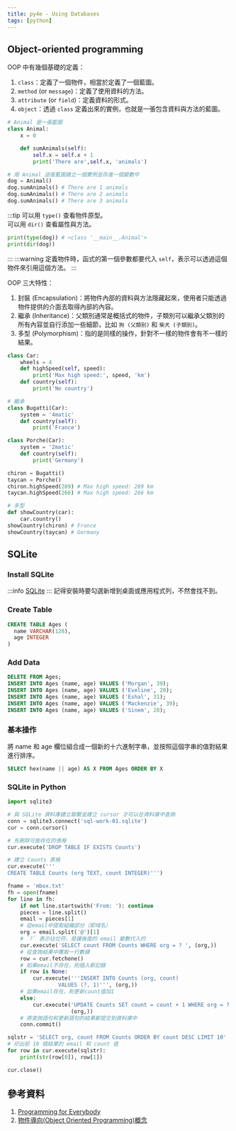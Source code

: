 ```yaml
---
title: py4e - Using Databases
tags: [python]
---
```

## Object-oriented programming
OOP 中有幾個基礎的定義：  
1. `class`：定義了一個物件，相當於定義了一個藍圖。
2. `method` (or `message`)：定義了使用資料的方法。
3. `attribute` (or `field`)：定義資料的形式。
4. `object`：透過 `class` 定義出來的實例，也就是一張包含資料與方法的藍圖。

```py title='Simple OOP example'
# Animal 是一張藍圖
class Animal:
    x = 0

    def sumAnimals(self):
        self.x = self.x + 1
        print('There are',self.x, 'animals')

# 用 Animal 這張藍圖建立一個實例並存進一個變數中
dog = Animal()
dog.sumAnimals() # There are 1 animals
dog.sumAnimals() # There are 2 animals
dog.sumAnimals() # There are 3 animals
```
:::tip
可以用 `type()` 查看物件原型。  
可以用 `dir()` 查看屬性與方法。
```py
print(type(dog)) # <class '__main__.Animal'>
print(dir(dog))
```
:::
:::warning
定義物件時，函式的第一個參數都要代入 `self`，表示可以透過這個物件來引用這個方法。
:::

OOP 三大特性：
1. 封裝 (Encapsulation)：將物件內部的資料與方法隱藏起來，使用者只能透過物件提供的介面去取得內部的內容。
2. 繼承 (Inheritance)：父類別通常是概括式的物件，子類別可以繼承父類別的所有內容並自行添加一些細節，比如 `狗 (父類別)` 和 `柴犬 (子類別)`。
3. 多型 (Polymorphism)：指的是同樣的操作，針對不一樣的物件會有不一樣的結果。

```py
class Car:
    wheels = 4
    def highSpeed(self, speed):
        print('Max high speed:', speed, 'km')
    def country(self):
        print('No country')

# 繼承
class Bugatti(Car):
    system = '4matic'
    def country(self):
        print('France')

class Porche(Car):
    system = '2matic'
    def country(self):
        print('Germany')

chiron = Bugatti()
taycan = Porche()
chiron.highSpeed(289) # Max high speed: 289 km
taycan.highSpeed(266) # Max high speed: 266 km

# 多型
def showCountry(car):
    car.country()
showCountry(chiron) # France
showCountry(taycan) # Germany
```

## SQLite
### Install SQLite
:::info
[SQLite](https://sqlitebrowser.org/dl/)
:::
記得安裝時要勾選新增到桌面或應用程式列，不然會找不到。

### Create Table
```sql
CREATE TABLE Ages ( 
  name VARCHAR(128), 
  age INTEGER
)
```

### Add Data
```sql
DELETE FROM Ages;
INSERT INTO Ages (name, age) VALUES ('Morgan', 39);
INSERT INTO Ages (name, age) VALUES ('Eveline', 20);
INSERT INTO Ages (name, age) VALUES ('Eshal', 31);
INSERT INTO Ages (name, age) VALUES ('Mackenzie', 39);
INSERT INTO Ages (name, age) VALUES ('Sinem', 28);
```

### 基本操作
將 name 和 age 欄位組合成一個新的十六進制字串，並按照這個字串的值對結果進行排序。
```sql
SELECT hex(name || age) AS X FROM Ages ORDER BY X
```

### SQLite in Python
```py
import sqlite3

# 與 SQLite 資料庫建立聯繫並建立 cursor 才可以在資料庫中查詢
conn = sqlite3.connect('sql-work-01.sqlite')
cur = conn.cursor()

# 先刪除可能存在的表格
cur.execute('DROP TABLE IF EXISTS Counts')

# 建立 Counts 表格
cur.execute('''
CREATE TABLE Counts (org TEXT, count INTEGER)''')

fname = 'mbox.txt'
fh = open(fname)
for line in fh:
    if not line.startswith('From: '): continue
    pieces = line.split()
    email = pieces[1]
    # 從email中提取組織部分（即域名）
    org = email.split('@')[1]
    # `?` 表示佔位符，是讓後面的 email 變數代入的
    cur.execute('SELECT count FROM Counts WHERE org = ? ', (org,))
    # 從查詢結果中獲取一行數據
    row = cur.fetchone()
    # 如果email不存在，則插入新記錄
    if row is None:
        cur.execute('''INSERT INTO Counts (org, count)
                VALUES (?, 1)''', (org,))
    # 如果email存在，則更新count值加1
    else:
        cur.execute('UPDATE Counts SET count = count + 1 WHERE org = ?',
                    (org,))
    # 將查詢語句和更新語句的結果都提交到資料庫中
    conn.commit()

sqlstr = 'SELECT org, count FROM Counts ORDER BY count DESC LIMIT 10'
# 印出前 10 個結果的 email 和 count 值
for row in cur.execute(sqlstr):
    print(str(row[0]), row[1])

cur.close()
```

## 參考資料
1. [Programming for Everybody](https://www.coursera.org/specializations/python)
2. [物件導向(Object Oriented Programming)概念](https://totoroliu.medium.com/%E7%89%A9%E4%BB%B6%E5%B0%8E%E5%90%91-object-oriented-programming-%E6%A6%82%E5%BF%B5-5f205d437fd6)
